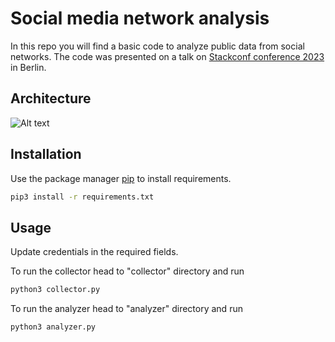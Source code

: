 # Social media network analysis

In this repo you will find a basic code to analyze public data from social networks.
The code was presented on a talk on [Stackconf conference 2023](https://docs.google.com/presentation/d/1al3fLS50SXYUwGpn6zDjnrkM-gfIvUx_1qQk2akqPeg/edit?usp=sharing) in Berlin.

## Architecture

![Alt text](https://github-production-user-asset-6210df.s3.amazonaws.com/74717402/266946664-06cd1401-fcfc-4ac5-ac5f-a59598f7f4e3.png?X-Amz-Algorithm=AWS4-HMAC-SHA256&X-Amz-Credential=AKIAIWNJYAX4CSVEH53A%2F20230912%2Fus-east-1%2Fs3%2Faws4_request&X-Amz-Date=20230912T204219Z&X-Amz-Expires=300&X-Amz-Signature=d15055bc95d47e56ac581aeef8d596617560f1b113160f1b7654d6470934738c&X-Amz-SignedHeaders=host&actor_id=74717402&key_id=0&repo_id=530804070)

## Installation

Use the package manager [pip](https://pip.pypa.io/en/stable/) to install requirements.

```bash
pip3 install -r requirements.txt
```

## Usage

Update credentials in the required fields.

To run the collector head to "collector" directory and run

```bash
python3 collector.py
```

To run the analyzer head to "analyzer" directory and run

```bash
python3 analyzer.py
```

